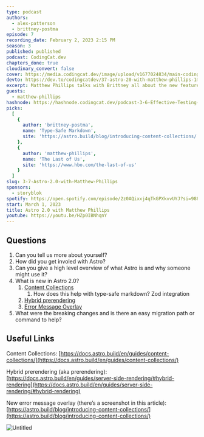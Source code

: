 ```yaml
---
type: podcast
authors:
  - alex-patterson
  - brittney-postma
episode: 7
recording_date: February 2, 2023 2:15 PM
season: 3
published: published
podcast: CodingCat.dev
chapters_done: true
cloudinary_convert: false
cover: https://media.codingcat.dev/image/upload/v1677024834/main-codingcatdev-photo/Astro-2.0-with-Matthew-Phillips.jpg
devto: https://dev.to/codingcatdev/37-astro-20-with-matthew-phillips-1m4k
excerpt: Matthew Phillips talks with Brittney all about the new features in Astro 2.0.
guests:
  - matthew-phillips
hashnode: https://hashnode.codingcat.dev/podcast-3-6-Effective-Testing-using-Cypress.io
picks:
  [
    {
      author: 'brittney-postma',
      name: 'Type-Safe Markdown',
      site: 'https://astro.build/blog/introducing-content-collections/'
    },
    {
      author: 'matthew-phillips',
      name: 'The Last of Us',
      site: 'https://www.hbo.com/the-last-of-us'
    }
  ]
slug: 3-7-Astro-2.0-with-Matthew-Phillips
sponsors:
  - storyblok
spotify: https://open.spotify.com/episode/2z0AQixxj4qTkGPXkvvUYJ?si=9889cdce30cf4dfd
start: March 1, 2023
title: Astro 2.0 with Matthew Phillips
youtube: https://youtu.be/HZp0IBNhqnY
---
```


## Questions

1. Can you tell us more about yourself?
2. How did you get involed with Astro?
3. Can you give a high level overview of what Astro is and why someone might use it?
4. What is new in Astro 2.0?
   1. [Content Collections](https://docs.astro.build/en/guides/content-collections/)
      1. How does this help with type-safe markdown? Zod integration
   2. [Hybrid prerendering](https://docs.astro.build/en/guides/server-side-rendering/#hybrid-rendering)
   3. [Error Message Overlay](https://astro.build/blog/introducing-content-collections/)
5. What were the breaking changes and is there an easy migration path or command to help?

## Useful Links

Content Collections: [https://docs.astro.build/en/guides/content-collections/](https://docs.astro.build/en/guides/content-collections/)

Hybrid prerendering (aka prerendering): [https://docs.astro.build/en/guides/server-side-rendering/#hybrid-rendering](https://docs.astro.build/en/guides/server-side-rendering/#hybrid-rendering)

New error message overlay (there’s a screenshot in this article): [https://astro.build/blog/introducing-content-collections/](https://astro.build/blog/introducing-content-collections/)

![Untitled](https://media.codingcat.dev/image/upload/v1677025274/main-codingcatdev-photo/3fd12f7f-2299-4c55-b2d2-198254fd4418.png)
